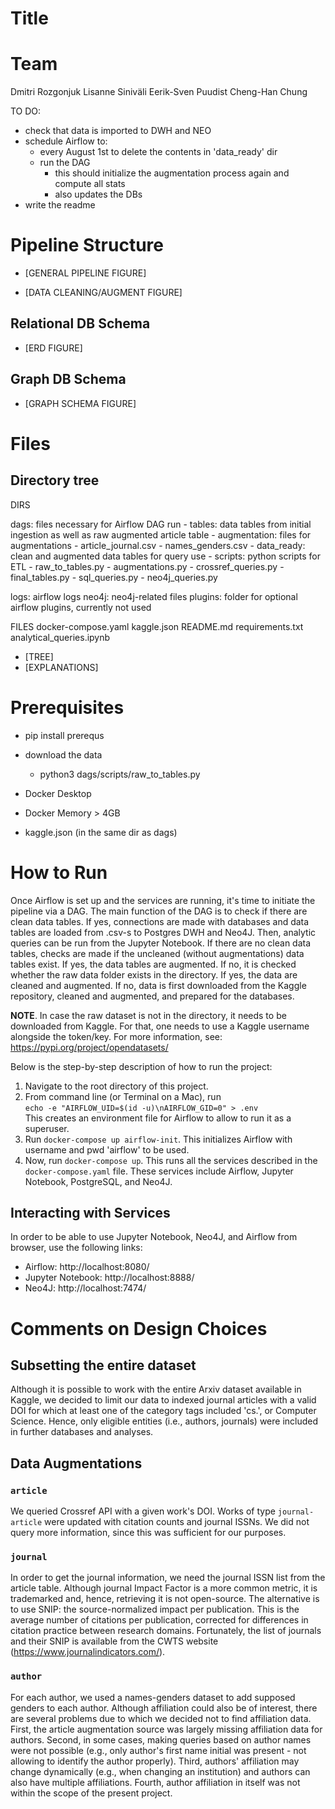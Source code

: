 # Title

# Team
Dmitri Rozgonjuk
Lisanne Siniväli
Eerik-Sven Puudist
Cheng-Han Chung

TO DO:
- check that data is imported to DWH and NEO
- schedule Airflow to:
    - every August 1st to delete the contents in 'data_ready' dir
    - run the DAG
        - this should initialize the augmentation process again and compute all stats
        - also updates the DBs
- write the readme


# Pipeline Structure
- [GENERAL PIPELINE FIGURE]

- [DATA CLEANING/AUGMENT FIGURE]

## Relational DB Schema
- [ERD FIGURE]

## Graph DB Schema
- [GRAPH SCHEMA FIGURE]

# Files
## Directory tree

DIRS

dags: files necessary for Airflow DAG run
    - tables: data tables from initial ingestion as well as raw augmented article table
    - augmentation: files for augmentations
     - article_journal.csv
     - names_genders.csv
    - data_ready: clean and augmented data tables for query use
    - scripts: python scripts for ETL
        - raw_to_tables.py
        - augmentations.py
        - crossref_queries.py
        - final_tables.py
        - sql_queries.py
        - neo4j_queries.py
        

logs: airflow logs
neo4j: neo4j-related files
plugins: folder for optional airflow plugins, currently not used

FILES
docker-compose.yaml
kaggle.json
README.md
requirements.txt
analytical_queries.ipynb

- [TREE]
- [EXPLANATIONS]

# Prerequisites
- pip install prerequs
- download the data
    - python3 dags/scripts/raw_to_tables.py
- Docker Desktop
- Docker Memory > 4GB

- kaggle.json (in the same dir as dags)

# How to Run
Once Airflow is set up and the services are running, it's time to initiate the pipeline via a DAG. The main function of the DAG is to check if there are clean data tables. If yes, connections are made with databases and data tables are loaded from .csv-s to Postgres DWH and Neo4J. Then, analytic queries can be run from the Jupyter Notebook. If there are no clean data tables, checks are made if the uncleaned (without augmentations) data tables exist. If yes, the data tables are augmented. If no, it is checked whether the raw data folder exists in the directory. If yes, the data are cleaned and augmented. If no, data is first downloaded from the Kaggle repository, cleaned and augmented, and prepared for the databases.

**NOTE**. In case the raw dataset is not in the directory, it needs to be downloaded from Kaggle. For that, one needs to use a Kaggle username alongside the token/key. For more information, see: https://pypi.org/project/opendatasets/

Below is the step-by-step description of how to run the project:
1. Navigate to the root directory of this project.
2. From command line (or Terminal on a Mac), run <br>
`echo -e "AIRFLOW_UID=$(id -u)\nAIRFLOW_GID=0" > .env`  <br>
This creates an environment file for Airflow to allow to run it as a superuser.
3. Run `docker-compose up airflow-init`. This initializes Airflow with username and pwd 'airflow' to be used.
4. Now, run `docker-compose up`. This runs all the services described in the `docker-compose.yaml` file. These services include Airflow, Jupyter Notebook, PostgreSQL, and Neo4J.




## Interacting with Services
In order to be able to use Jupyter Notebook, Neo4J, and Airflow from browser, use the following links:
- Airflow: http://localhost:8080/
- Jupyter Notebook: http://localhost:8888/
- Neo4J: http://localhost:7474/

# Comments on Design Choices
## Subsetting the entire dataset
Although it is possible to work with the entire Arxiv dataset available in Kaggle, we decided to limit our data to indexed journal articles with a valid DOI for which at least one of the category tags included 'cs.', or Computer Science. Hence, only eligible entities (i.e., authors, journals) were included in further databases and analyses.

## Data Augmentations
### `article`
We queried Crossref API with a given work's DOI. Works of type `journal-article` were updated with citation counts and journal ISSNs. We did not query more information, since this was sufficient for our purposes.
 
### `journal`
In order to get the journal information, we need the journal ISSN list from the article table. Although journal Impact Factor is a more common metric, it is trademarked and, hence, retrieving it is not open-source. The alternative is to use SNIP: the source-normalized impact per publication. This is the average number of citations per publication, corrected for differences in citation practice between research domains. Fortunately, the list of journals and their SNIP is available from the CWTS website (https://www.journalindicators.com/).

### `author`
For each author, we used a names-genders dataset to add supposed genders to each author. Although affiliation could also be of interest, there are several problems due to which we decided not to find affiliation data. First, the article augmentation source was largely missing affiliation data for authors. Second, in some cases, making queries based on author names were not possible (e.g., only author's first name initial was present - not allowing to identify the author properly). Third, authors' affiliation may change dynamically (e.g., when changing an institution) and authors can also have multiple affiliations. Fourth, author affiliation in itself was not within the scope of the present project.
